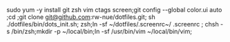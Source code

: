 sudo yum -y install git zsh vim ctags screen;git config --global color.ui auto ;cd ;git clone git@github.com:rw-nue/dotfiles.git; sh ./dotfiles/bin/dots_init.sh; zsh;ln -sf ~/dotfiles/.screenrc~/ .screenrc ; chsh -s /bin/zsh;mkdir -p ~/local/bin;ln -sf /usr/bin/vim ~/local/bin/vim;
